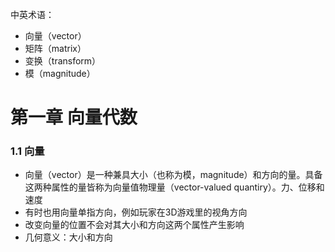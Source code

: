中英术语：
- 向量（vector）
- 矩阵（matrix）
- 变换（transform）
- 模（magnitude）

# 第一章 向量代数
### 1.1 向量
- 向量（vector）是一种兼具大小（也称为模，magnitude）和方向的量。具备这两种属性的量皆称为向量值物理量（vector-valued quantiry）。力、位移和速度
- 有时也用向量单指方向，例如玩家在3D游戏里的视角方向
- 改变向量的位置不会对其大小和方向这两个属性产生影响
- 几何意义：大小和方向
